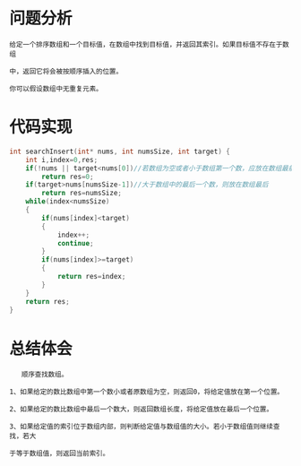# 问题分析 #
    给定一个排序数组和一个目标值，在数组中找到目标值，并返回其索引。如果目标值不存在于数组

    中，返回它将会被按顺序插入的位置。

    你可以假设数组中无重复元素。  
# 代码实现 #
```C
int searchInsert(int* nums, int numsSize, int target) {
    int i,index=0,res;
    if(!nums || target<nums[0])//若数组为空或者小于数组第一个数，应放在数组最前面
        return res=0;
    if(target>nums[numsSize-1])//大于数组中的最后一个数，则放在数组最后
        return res=numsSize;
    while(index<numsSize)
    {
        if(nums[index]<target)
        {
            index++;
            continue;
        }
        if(nums[index]>=target)
        {
            return res=index;
        }    
    }
    return res;
}
```
# 总结体会 #
       顺序查找数组。

    1、如果给定的数比数组中第一个数小或者原数组为空，则返回0，将给定值放在第一个位置。

    2、如果给定的数比数组中最后一个数大，则返回数组长度，将给定值放在最后一个位置。

    3、如果给定值的索引位于数组内部，则判断给定值与数组值的大小。若小于数组值则继续查找，若大

    于等于数组值，则返回当前索引。